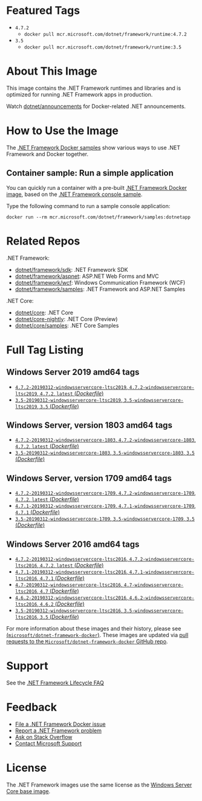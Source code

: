 # Featured Tags

* `4.7.2`
  * `docker pull mcr.microsoft.com/dotnet/framework/runtime:4.7.2`
* `3.5`
  * `docker pull mcr.microsoft.com/dotnet/framework/runtime:3.5`

# About This Image

This image contains the .NET Framework runtimes and libraries and is optimized for running .NET Framework apps in production.

Watch [dotnet/announcements](https://github.com/dotnet/announcements/labels/Docker) for Docker-related .NET announcements.

# How to Use the Image

The [.NET Framework Docker samples](https://github.com/microsoft/dotnet-framework-docker/blob/master/samples/README.md) show various ways to use .NET Framework and Docker together.

## Container sample: Run a simple application

You can quickly run a container with a pre-built [.NET Framework Docker image](https://hub.docker.com/_/microsoft-dotnet-framework-samples/), based on the [.NET Framework console sample](https://github.com/microsoft/dotnet-framework-docker/blob/master/samples/dotnetapp/README.md).

Type the following command to run a sample console application:

```console
docker run --rm mcr.microsoft.com/dotnet/framework/samples:dotnetapp
```

# Related Repos

.NET Framework:

* [dotnet/framework/sdk](https://hub.docker.com/_/microsoft-dotnet-framework-sdk/): .NET Framework SDK
* [dotnet/framework/aspnet](https://hub.docker.com/_/microsoft-dotnet-framework-aspnet/): ASP.NET Web Forms and MVC
* [dotnet/framework/wcf](https://hub.docker.com/_/microsoft-dotnet-framework-wcf/): Windows Communication Framework (WCF)
* [dotnet/framework/samples](https://hub.docker.com/_/microsoft-dotnet-framework-samples/): .NET Framework and ASP.NET Samples

.NET Core:

* [dotnet/core](https://hub.docker.com/_/microsoft-dotnet-core/): .NET Core
* [dotnet/core-nightly](https://hub.docker.com/_/microsoft-dotnet-core-nightly/): .NET Core (Preview)
* [dotnet/core/samples](https://hub.docker.com/_/microsoft-dotnet-core-samples/): .NET Core Samples

# Full Tag Listing

## Windows Server 2019 amd64 tags

- [`4.7.2-20190312-windowsservercore-ltsc2019`, `4.7.2-windowsservercore-ltsc2019`, `4.7.2`, `latest` (*Dockerfile*)](https://github.com/dotnet/dotnet-docker/blob/master/4.7.2/runtime/windowsservercore-ltsc2019/Dockerfile)
- [`3.5-20190312-windowsservercore-ltsc2019`, `3.5-windowsservercore-ltsc2019`, `3.5` (*Dockerfile*)](https://github.com/dotnet/dotnet-docker/blob/master/3.5/runtime/windowsservercore-ltsc2019/Dockerfile)

## Windows Server, version 1803 amd64 tags

- [`4.7.2-20190312-windowsservercore-1803`, `4.7.2-windowsservercore-1803`, `4.7.2`, `latest` (*Dockerfile*)](https://github.com/dotnet/dotnet-docker/blob/master/4.7.2/runtime/windowsservercore-1803/Dockerfile)
- [`3.5-20190312-windowsservercore-1803`, `3.5-windowsservercore-1803`, `3.5` (*Dockerfile*)](https://github.com/dotnet/dotnet-docker/blob/master/3.5/runtime/windowsservercore-1803/Dockerfile)

## Windows Server, version 1709 amd64 tags

- [`4.7.2-20190312-windowsservercore-1709`, `4.7.2-windowsservercore-1709`, `4.7.2`, `latest` (*Dockerfile*)](https://github.com/dotnet/dotnet-docker/blob/master/4.7.2/runtime/windowsservercore-1709/Dockerfile)
- [`4.7.1-20190312-windowsservercore-1709`, `4.7.1-windowsservercore-1709`, `4.7.1` (*Dockerfile*)](https://github.com/dotnet/dotnet-docker/blob/master/4.7.1/runtime/windowsservercore-1709/Dockerfile)
- [`3.5-20190312-windowsservercore-1709`, `3.5-windowsservercore-1709`, `3.5` (*Dockerfile*)](https://github.com/dotnet/dotnet-docker/blob/master/3.5/runtime/windowsservercore-1709/Dockerfile)

## Windows Server 2016 amd64 tags

- [`4.7.2-20190312-windowsservercore-ltsc2016`, `4.7.2-windowsservercore-ltsc2016`, `4.7.2`, `latest` (*Dockerfile*)](https://github.com/dotnet/dotnet-docker/blob/master/4.7.2/runtime/windowsservercore-ltsc2016/Dockerfile)
- [`4.7.1-20190312-windowsservercore-ltsc2016`, `4.7.1-windowsservercore-ltsc2016`, `4.7.1` (*Dockerfile*)](https://github.com/dotnet/dotnet-docker/blob/master/4.7.1/runtime/windowsservercore-ltsc2016/Dockerfile)
- [`4.7-20190312-windowsservercore-ltsc2016`, `4.7-windowsservercore-ltsc2016`, `4.7` (*Dockerfile*)](https://github.com/dotnet/dotnet-docker/blob/master/4.7/runtime/windowsservercore-ltsc2016/Dockerfile)
- [`4.6.2-20190312-windowsservercore-ltsc2016`, `4.6.2-windowsservercore-ltsc2016`, `4.6.2` (*Dockerfile*)](https://github.com/dotnet/dotnet-docker/blob/master/4.6.2/runtime/windowsservercore-ltsc2016/Dockerfile)
- [`3.5-20190312-windowsservercore-ltsc2016`, `3.5-windowsservercore-ltsc2016`, `3.5` (*Dockerfile*)](https://github.com/dotnet/dotnet-docker/blob/master/3.5/runtime/windowsservercore-ltsc2016/Dockerfile)

For more information about these images and their history, please see [(`microsoft/dotnet-framework-docker`)](https://github.com/Microsoft/dotnet-framework-docker). These images are updated via [pull requests to the `Microsoft/dotnet-framework-docker` GitHub repo](https://github.com/Microsoft/dotnet-framework-docker/pulls).

# Support

See the [.NET Framework Lifecycle FAQ](https://support.microsoft.com/en-us/help/17455/lifecycle-faq-net-framework)

# Feedback

* [File a .NET Framework Docker issue](https://github.com/microsoft/dotnet-framework-docker/issues)
* [Report a .NET Framework problem](https://developercommunity.visualstudio.com/spaces/61/index.html)
* [Ask on Stack Overflow](https://stackoverflow.com/questions/tagged/.net)
* [Contact Microsoft Support](https://support.microsoft.com/contactus/)

# License

The .NET Framework images use the same license as the [Windows Server Core base image](https://hub.docker.com/r/microsoft/windowsservercore/).
